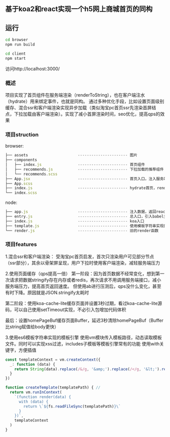## 基于koa2和react实现一个h5网上商城首页的同构

## 运行

```bash
cd browser
npm run build

cd client
npm start
```
访问http://localhost:3000/

### 概述
项目实现了首页组件在服务端渲染（renderToString），也在客户端注水（hydrate）用来绑定事件，也就是同构。
通过多种优化手段，比如设置页面级别缓存、混合ssr和客户端渲染实现异步加载（类似淘宝pc首页ssr先渲染首屏结点，下拉加载由客户端渲染）。实现了减小首屏渲染时间，seo优化，提高qps的效果

### 项目struction

browser:
```javascript
├── assets                      ---------------------- 图片
├── components
│   ├── index.js                ---------------------- 首页组件
│   ├── recommends.js           ---------------------- 下拉加载的推荐组件
│   └── recommends.scss
├── App.jsx                     ---------------------- 首页入口，注入服务端挂载window上的数据
├── App.scss
├── index.js                    ---------------------- hydrate首页，render推荐组件
└── index.scss
```

node:
```javascript
├── app.js                      ---------------------- 注入数据，返回react组件的函数
├── entry.js                    ---------------------- 总入口，引入babel支持jsx，以及webpack-isomorphic-tools处理静态资源
├── index.js                    ---------------------- koa入口
├── template.js                 ---------------------- 使用模板字符串实现的模板引擎函数
└── render.js                   ---------------------- 旧的render函数
```

### 项目features
1.混合ssr和客户端渲染：
受淘宝pc首页启发，首次只渲染用户可见部分节点（ssr部分），其余以骨架屏呈现，用户下拉时使用客户端渲染，减轻服务端压力

2.使用页面缓存（qps提高一倍）
第一阶段：因为首页数据不经常变化，想到第一次请求把数据stringify存在内存或者redis，再次请求不用调用服务端接口，减小服务端压力，提高首页返回速度。
但使用ab进行压测后，qps没什么变化，甚至有时下降。原因就是JSON.stringify太耗时

第二阶段：使用koa-cache-lite缓存页面并设置3秒过期，看过koa-cache-lite源码，可以自己使用setTimeout实现，不必引入包增加代码体积

最后：设置homePageBuf缓存页面Buffer，延迟3秒清除homePageBuf（Buffer比string赋值给body更快）

3.使用es6模板字符串实现的模板引擎
使用vm模块传入模板路径，动态读取模板文件。同时可以实现xss过滤，includes子模板等模板引擎常有的功能
使用with关键字，方便插值

```javascript
const templateContext = vm.createContext({
  _: function (data) {
    return String(data).replace(/&/g, '&amp;').replace(/</g, '&lt;').replace(/>/g, '&gt;').replace(/ /g, '&nbsp;').replace(/'/g, '&#39;').replace(/"/g, '&quot;')
  }
})

function createTemplate(templatePath) { // 
  return vm.runInContext(
    `(function render(data) {
      with (data) {
        return \`${fs.readFileSync(templatePath)}\`
      }
    })`,
    templateContext
  )
}
```